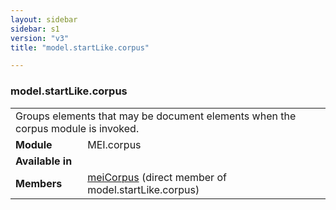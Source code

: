 ```yaml
---
layout: sidebar
sidebar: s1
version: "v3"
title: "model.startLike.corpus"

---
```


<div class="classSpec model">
   <h3 id="model.startLike.corpus">model.startLike.corpus</h3>
   <table class="wovenodd">
      <tr>
         <td colspan="2" class="wovenodd-col2">Groups elements that may be document elements when the corpus module is invoked.</td>
      </tr>
      <tr>
         <td class="wovenodd-col1">
            <strong>Module</strong>
         </td>
         <td class="wovenodd-col2">MEI.corpus</td>
      </tr>
      <tr>
         <td class="wovenodd-col1">
            <strong>Available in</strong>
         </td>
         <td class="wovenodd-col2">
            <div class="parent"></div>
         </td>
      </tr>
      <tr>
         <td class="wovenodd-col1">
            <strong>Members</strong>
         </td>
         <td class="wovenodd-col2">
            <div class="parent">
               <div>
                  <a class="link_odd_elementSpec" href="/{{ site.baseurl }}/{{ page.version }}/elements/meiCorpus.html">meiCorpus</a> (direct member of model.startLike.corpus)
               </div>
            </div>
         </td>
      </tr>
   </table>
</div>